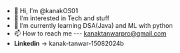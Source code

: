 - 👋 Hi, I’m @kanakOS01
- 👀 I’m interested in Tech and stuff
- 🌱 I’m currently learning DSA(Java) and ML with python
- 📫 How to reach me --- kanaktanwarpro@gmail.com
- **Linkedin** -> kanak-tanwar-15082024b

<!---
kanakOS01/kanakOS01 is a ✨ special ✨ repository because its `README.md` (this file) appears on your GitHub profile.
You can click the Preview link to take a look at your changes.
--->
